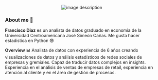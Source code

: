 <p align="center">
  <img src="https://github.com/91frandiaz/91frandiaz/assets/43790576/0798a08c-6e60-4b4f-8224-c5817a0015d0" alt="image description">
</p>

### About me 👋


**Francisco Diaz** es un analista de datos graduado en economia de la Universidad Centroamericana José Simeón Cañas. Me gusta hacer estadistica en Python 😎
 
**Overview** 📊
Analista de datos con experiencia de 6 años creando visualizaciones de datos y análisis estadísticos de redes sociales de empresas y gremiales. Capaz de traducir datos complejos en insights. Experiencia en el análisis de ventas de empresas de retail, experiencia en atención al cliente y en el área de gestión de procesos.



